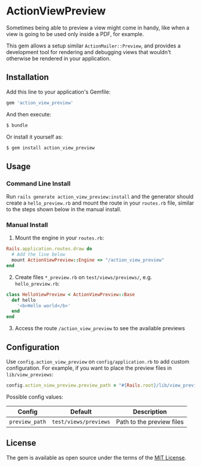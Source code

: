 # ActionViewPreview
Sometimes being able to preview a view might come in handy, like when a view is going to be used only inside a PDF, for example.

This gem allows a setup similar `ActionMailer::Preview`, and provides a development tool for rendering and debugging views that wouldn't otherwise be rendered in your application.

## Installation
Add this line to your application's Gemfile:

```ruby
gem 'action_view_preview'
```

And then execute:
```bash
$ bundle
```

Or install it yourself as:
```bash
$ gem install action_view_preview
```

## Usage
### Command Line Install

Run `rails generate action_view_preview:install` and the generator should create a `hello_preview.rb` and mount the route in your `routes.rb` file, similar to the steps shown below in the manual install.

### Manual Install
1. Mount the engine in your `routes.rb`:

```ruby
Rails.application.routes.draw do
  # Add the line below
  mount ActionViewPreview::Engine => "/action_view_preview"
end
```

2. Create files `*_preview.rb` on `test/views/previews/`, e.g. `hello_preview.rb`:

```ruby
class HelloViewPreview < ActionViewPreview::Base
  def hello
    '<b>Hello world</b>'
  end
end
```

3. Access the route `/action_view_preview` to see the available previews

## Configuration

Use `config.action_view_preview` on `config/application.rb` to add custom configuration. For example, if you want to place the preview files in `lib/view_previews`: 

```ruby
config.action_view_preview.preview_path = "#{Rails.root}/lib/view_previews"
```

Possible config values:

| Config | Default | Description |
| - | - | - |
| `preview_path` | `test/views/previews` | Path to the preview files |

## License
The gem is available as open source under the terms of the [MIT License](https://opensource.org/licenses/MIT).
